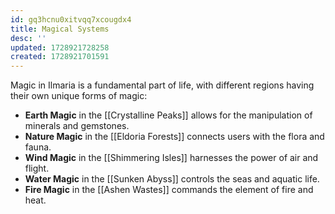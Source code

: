 ```yaml
---
id: gq3hcnu0xitvqq7xcougdx4
title: Magical Systems
desc: ''
updated: 1728921728258
created: 1728921701591
---
```

Magic in Ilmaria is a fundamental part of life, with different regions having their own unique forms of magic:

- **Earth Magic** in the [[Crystalline Peaks]] allows for the manipulation of minerals and gemstones.
- **Nature Magic** in the [[Eldoria Forests]] connects users with the flora and fauna.
- **Wind Magic** in the [[Shimmering Isles]] harnesses the power of air and flight.
- **Water Magic** in the [[Sunken Abyss]] controls the seas and aquatic life.
- **Fire Magic** in the [[Ashen Wastes]] commands the element of fire and heat.
